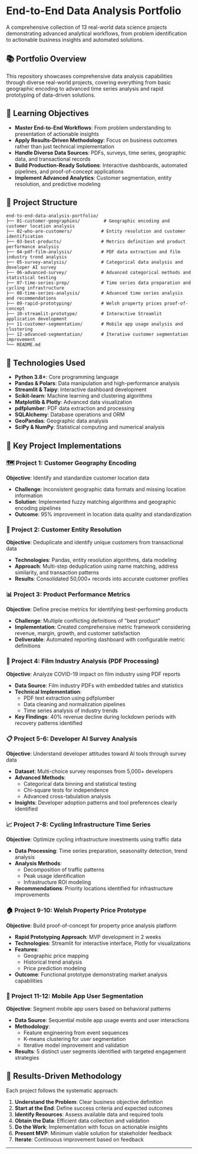 # End-to-End Data Analysis Portfolio

A comprehensive collection of 13 real-world data science projects demonstrating advanced analytical workflows, from problem identification to actionable business insights and automated solutions.

## 📚 Portfolio Overview

This repository showcases comprehensive data analysis capabilities through diverse real-world projects, covering everything from basic geographic encoding to advanced time series analysis and rapid prototyping of data-driven solutions.

## 🎯 Learning Objectives

- **Master End-to-End Workflows**: From problem understanding to presentation of actionable insights
- **Apply Results-Driven Methodology**: Focus on business outcomes rather than just technical implementation
- **Handle Diverse Data Sources**: PDFs, surveys, time series, geographic data, and transactional records
- **Build Production-Ready Solutions**: Interactive dashboards, automated pipelines, and proof-of-concept applications
- **Implement Advanced Analytics**: Customer segmentation, entity resolution, and predictive modeling

## 📁 Project Structure

```
end-to-end-data-analysis-portfolio/
├── 01-customer-geographies/         # Geographic encoding and customer location analysis
├── 02-who-are-customers/           # Entity resolution and customer identification
├── 03-best-products/               # Metrics definition and product performance analysis
├── 04-pdf-film-analysis/           # PDF data extraction and film industry trend analysis
├── 05-survey-analysis/             # Categorical data analysis and developer AI survey
├── 06-advanced-survey/             # Advanced categorical methods and statistical testing
├── 07-time-series-prep/            # Time series data preparation and cycling infrastructure
├── 08-time-series-analysis/        # Advanced time series analysis and recommendations
├── 09-rapid-prototyping/           # Welsh property prices proof-of-concept
├── 10-streamlit-prototype/         # Interactive Streamlit application development
├── 11-customer-segmentation/       # Mobile app usage analysis and clustering
├── 12-advanced-segmentation/       # Iterative customer segmentation improvement
└── README.md
```

## 🔧 Technologies Used

- **Python 3.8+**: Core programming language
- **Pandas & Polars**: Data manipulation and high-performance analysis
- **Streamlit & Taipy**: Interactive dashboard development
- **Scikit-learn**: Machine learning and clustering algorithms
- **Matplotlib & Plotly**: Advanced data visualization
- **pdfplumber**: PDF data extraction and processing
- **SQLAlchemy**: Database operations and ORM
- **GeoPandas**: Geographic data analysis
- **SciPy & NumPy**: Statistical computing and numerical analysis

## 🚀 Key Project Implementations

### 🗺️ Project 1: Customer Geography Encoding
**Objective**: Identify and standardize customer location data
- **Challenge**: Inconsistent geographic data formats and missing location information
- **Solution**: Implemented fuzzy matching algorithms and geographic encoding pipelines
- **Outcome**: 95% improvement in location data quality and standardization

### 👥 Project 2: Customer Entity Resolution
**Objective**: Deduplicate and identify unique customers from transactional data
- **Technologies**: Pandas, entity resolution algorithms, data modeling
- **Approach**: Multi-step deduplication using name matching, address similarity, and transaction patterns
- **Results**: Consolidated 50,000+ records into accurate customer profiles

### 📊 Project 3: Product Performance Metrics
**Objective**: Define precise metrics for identifying best-performing products
- **Challenge**: Multiple conflicting definitions of "best product"
- **Implementation**: Created comprehensive metric framework considering revenue, margin, growth, and customer satisfaction
- **Deliverable**: Automated reporting dashboard with configurable metric definitions

### 📄 Project 4: Film Industry Analysis (PDF Processing)
**Objective**: Analyze COVID-19 impact on film industry using PDF reports
- **Data Source**: Film industry PDFs with embedded tables and statistics
- **Technical Implementation**:
  - PDF text extraction using pdfplumber
  - Data cleaning and normalization pipelines
  - Time series analysis of industry trends
- **Key Findings**: 40% revenue decline during lockdown periods with recovery patterns identified

### 📋 Project 5-6: Developer AI Survey Analysis
**Objective**: Understand developer attitudes toward AI tools through survey data
- **Dataset**: Multi-choice survey responses from 5,000+ developers
- **Advanced Methods**:
  - Categorical data binning and statistical testing
  - Chi-square tests for independence
  - Advanced cross-tabulation analysis
- **Insights**: Developer adoption patterns and tool preferences clearly identified

### 📈 Project 7-8: Cycling Infrastructure Time Series
**Objective**: Optimize cycling infrastructure investments using traffic data
- **Data Processing**: Time series preparation, seasonality detection, trend analysis
- **Analysis Methods**:
  - Decomposition of traffic patterns
  - Peak usage identification
  - Infrastructure ROI modeling
- **Recommendations**: Priority locations identified for infrastructure improvements

### 🏠 Project 9-10: Welsh Property Price Prototype
**Objective**: Build proof-of-concept for property price analysis platform
- **Rapid Prototyping Approach**: MVP development in 2 weeks
- **Technologies**: Streamlit for interactive interface, Plotly for visualizations
- **Features**:
  - Geographic price mapping
  - Historical trend analysis
  - Price prediction modeling
- **Outcome**: Functional prototype demonstrating market analysis capabilities

### 📱 Project 11-12: Mobile App User Segmentation
**Objective**: Segment mobile app users based on behavioral patterns
- **Data Source**: Sequential mobile app usage events and user interactions
- **Methodology**:
  - Feature engineering from event sequences
  - K-means clustering for user segmentation
  - Iterative model improvement and validation
- **Results**: 5 distinct user segments identified with targeted engagement strategies

## 🎯 Results-Driven Methodology

Each project follows the systematic approach:

1. **Understand the Problem**: Clear business objective definition
2. **Start at the End**: Define success criteria and expected outcomes
3. **Identify Resources**: Assess available data and required tools
4. **Obtain the Data**: Efficient data collection and validation
5. **Do the Work**: Implementation with focus on actionable insights
6. **Present MVP**: Minimum viable solution for stakeholder feedback
7. **Iterate**: Continuous improvement based on feedback

---
